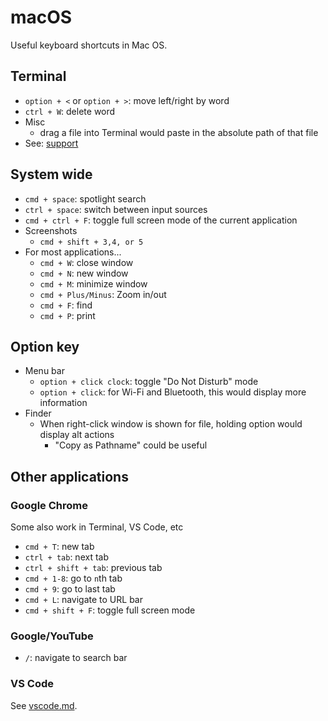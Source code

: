 # macOS

Useful keyboard shortcuts in Mac OS.


## Terminal

- `option + <` or `option + >`: move left/right by word
- `ctrl + W`: delete word
- Misc
    - drag a file into Terminal would paste in the absolute path of that file
- See: [support](https://support.apple.com/guide/terminal/keyboard-shortcuts-trmlshtcts/mac)


## System wide

- `cmd + space`: spotlight search
- `ctrl + space`: switch between input sources
- `cmd + ctrl + F`: toggle full screen mode of the current application
- Screenshots
    - `cmd + shift + 3,4, or 5`
- For most applications...
    - `cmd + W`: close window
    - `cmd + N`: new window
    - `cmd + M`: minimize window
    - `cmd + Plus/Minus`: Zoom in/out
    - `cmd + F`: find
    - `cmd + P`: print


## Option key

- Menu bar
    - `option + click clock`: toggle "Do Not Disturb" mode
    - `option + click`: for Wi-Fi and Bluetooth, this would display more information
- Finder
    - When right-click window is shown for file, holding option would display alt actions
        - "Copy as Pathname" could be useful


## Other applications

### Google Chrome

Some also work in Terminal, VS Code, etc

- `cmd + T`: new tab
- `ctrl + tab`: next tab
- `ctrl + shift + tab`: previous tab
- `cmd + 1-8`: go to `n`th tab
- `cmd + 9`: go to last tab
- `cmd + L`: navigate to URL bar
- `cmd + shift + F`: toggle full screen mode


### Google/YouTube

- `/`: navigate to search bar


### VS Code

See [vscode.md](./vscode.md).
